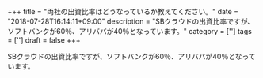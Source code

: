 +++
title = "両社の出資比率はどうなっているか教えてください。"
date = "2018-07-28T16:14:11+09:00"
description = "SBクラウドの出資比率ですが、ソフトバンクが60％、アリババが40％となっています。"
category = ['']
tags = ['']
draft = false
+++

SBクラウドの出資比率ですが、ソフトバンクが60％、アリババが40％となっています。
